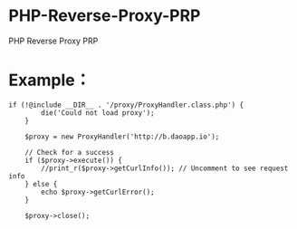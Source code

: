 # PHP-Reverse-Proxy-PRP
PHP Reverse Proxy PRP

# Example： 

```
if (!@include __DIR__ . '/proxy/ProxyHandler.class.php') {
        die('Could not load proxy');
    }

    $proxy = new ProxyHandler('http://b.daoapp.io');

    // Check for a success
    if ($proxy->execute()) {
        //print_r($proxy->getCurlInfo()); // Uncomment to see request info
    } else {
        echo $proxy->getCurlError();
    }

    $proxy->close();
```
